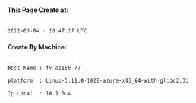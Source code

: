 
   
#### This Page Create at:

```bash

2022-03-04 - 20:47:17 UTC

```

#### Create By Machine:

```bash

Host Name : fv-az150-77

platform  : Linux-5.11.0-1028-azure-x86_64-with-glibc2.31

Ip Local  : 10.1.0.4

```

